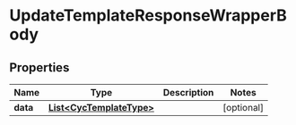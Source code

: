 

# UpdateTemplateResponseWrapperBody


## Properties

Name | Type | Description | Notes
------------ | ------------- | ------------- | -------------
**data** | [**List&lt;CycTemplateType&gt;**](CycTemplateType.md) |  |  [optional]



